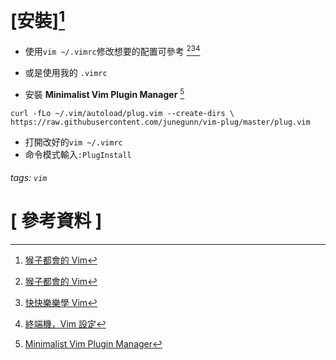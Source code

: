 
# [安裝][^first]
* 使用`vim ~/.vimrc`修改想要的配置可參考 [^first][^second][^third]

* 或是使用我的<i class="fa fa-clipboard"></i> `.vimrc`

* 安裝 **Minimalist Vim Plugin Manager** [^forth] 
   
` curl -fLo ~/.vim/autoload/plug.vim --create-dirs \
		    https://raw.githubusercontent.com/junegunn/vim-plug/master/plug.vim
			`

* 打開改好的`vim ~/.vimrc` 
* 命令模式輸入`:PlugInstall`




###### tags: `vim`
# [ 參考資料 ]

[^first]:  <i class="fa fa-file-text"></i> [猴子都會的 Vim](http://mropengate.blogspot.tw/2015/07/vim-ch1-vim.html)

[^second]: <i class="fa fa-file-text"></i> [快快樂樂學 Vim](https://www.youtube.com/watch?v=1MtQoKP_uxU)

[^third]: <i class="fa fa-file-text"></i> [終端機，Vim 設定](https://hackmd.io/AwEwzA7AjGBGIFpZVsBAWAbCArAgnAMYaBMAhggBzBg7D736ghA==#)

[^forth]: <i class="fa fa-file-text"></i> [Minimalist Vim Plugin Manager](https://github.com/junegunn/vim-plug)

